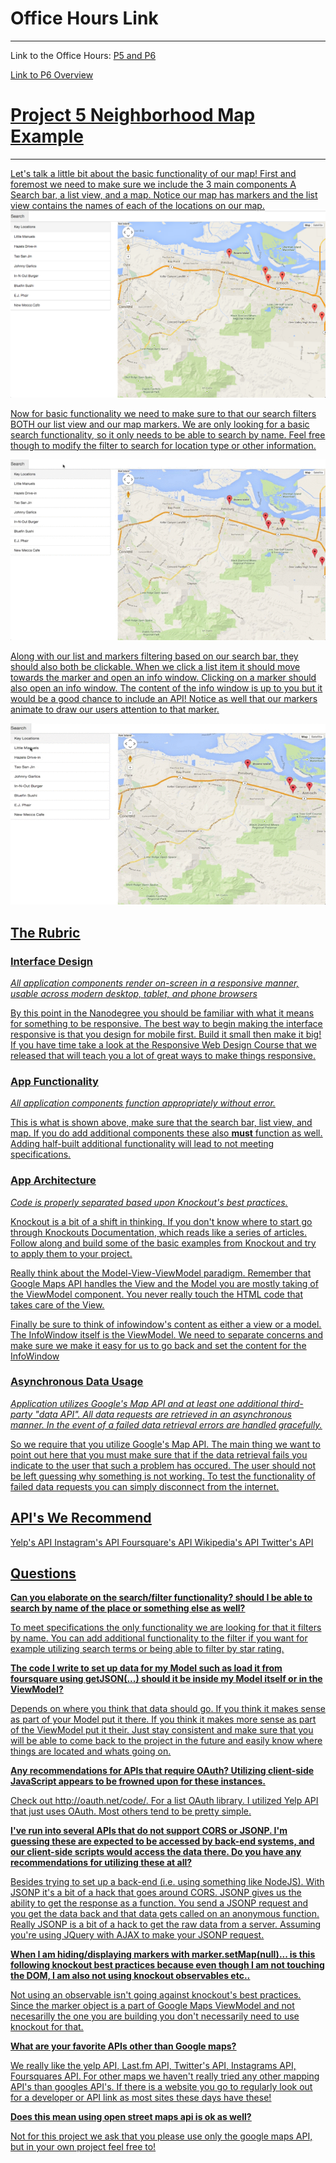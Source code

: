 <h1>Office Hours Link</h1>
<hr>
Link to the Office Hours: <a href="https://plus.google.com/u/0/events/cb3105iclo5391h3bfg805m9k3k?authkey=CKG-_pG1hN_cmwE">P5 and P6</a><br>

<a href="../../Javascript Testing/P6 Overview/">Link to P6 Overview</a>
<h1><u>Project 5 Neighborhood Map Example<u></h1>
<hr>
Let's talk a little bit about the basic functionality of our map! First and foremost we need to make sure we include the 3 main components A Search bar, a list view, and a map. Notice our map has markers and the list view contains the names of each of the locations on our map.

<img src="images/basic-neighborhood-map.png" />

Now for basic functionality we need to make sure to that our search filters BOTH our list view and our map markers. We are only looking for a basic search functionality, so it only needs to be able to search by name. Feel free though to modify the filter to search for location type or other information. 

<img src="images/Search-Function-Map.gif"/>

Along with our list and markers filtering based on our search bar, they should also both be clickable. When we click a list item it should move towards the marker and open an info window. Clicking on a marker should also open an info window. The content of the info window is up to you but it would be a good chance to include an API! Notice as well that our markers animate to draw our users attention to that marker. 

<img src="images/List-Click-Marker-Click.gif" /> 


<h2><u>The Rubric</u></h2>
<h3>Interface Design</h3>
<i>All application components render on-screen in a responsive manner, usable across modern desktop, tablet, and phone browsers</i>

By this point in the Nanodegree you should be familiar with what it means for something to be responsive. The best way to begin making the interface responsive is that you design for mobile first. Build it small then make it big! If you have time take a look at the <a href="https://www.udacity.com/course/viewer#!/c-ud893-nd/l-3523969367/m-3551129148">Responsive Web Design Course</a> that we released that will teach you a lot of great ways to make things responsive. 

<h3>App Functionality</h3>
<i>All application components function appropriately without error.</i>

This is what is shown above, make sure that the search bar, list view, and map. If you do add additional components these also <b>must</b> function as well. Adding half-built additional functionality will lead to not meeting specifications.

<h3>App Architecture</h3>
<i>Code is properly separated based upon Knockout's best practices.</i>

Knockout is a bit of a shift in thinking. If you don't know where to start go through <a href="http://knockoutjs.com/documentation/introduction.html">Knockouts Documentation</a>, which reads like a series of articles. Follow along and build some of the basic examples from Knockout and try to apply them to your project. 

Really think about the Model-View-ViewModel paradigm. Remember that Google Maps API handles the View and the Model you are mostly taking of the ViewModel component. You never really touch the HTML code that takes care of the View. 

Finally be sure to think of infowindow's content as either a view or a model. The InfoWindow itself is the ViewModel. We need to separate concerns and make sure we make it easy for us to go back and set the content for the InfoWindow 

<h3>Asynchronous Data Usage</h3>
<i>Application utilizes Google's Map API and at least one additional third-party "data API". All data requests are retrieved in an asynchronous manner. In the event of a failed data retrieval errors are handled gracefully.</i>

So we require that you utilize Google's Map API. The main thing we want to point out here that you must make sure that if the data retrieval fails you indicate to the user that such a problem has occured. The user should not be left guessing why something is not working. To test the functionality of failed data requests you can simply disconnect from the internet.


<h2>API's We Recommend</h2>
<a href="http://www.yelp.com/developers/documentation">Yelp's API</a>
<a href="https://instagram.com/developer/">Instagram's API</a>
<a href="https://developer.foursquare.com/">Foursquare's API</a>
<a href="http://www.mediawiki.org/wiki/API:Main_page">Wikipedia's API</a>
<a href="https://dev.twitter.com/">Twitter's API</a>


<h2><u>Questions</u></h2>
<b>Can you elaborate on the search/filter functionality? should I be able to search by name of the place or something else as well?</b> 

To meet specifications the only functionality we are looking for that it filters by name. You can add additional functionality to the filter if you want for example utilizing search terms or being able to filter by star rating.

<b>The code I write to set up data for my Model such as load it from foursquare using getJSON(...) should it be inside my Model itself or in the ViewModel?</b>

Depends on where you think that data should go. If you think it makes sense as part of your Model put it there. If you think it makes more sense as part of the ViewModel put it their. Just stay consistent and make sure that you will be able to come back to the project in the future and easily know where things are located and whats going on.

<b>Any recommendations for APIs that require OAuth? Utilizing client-side JavaScript appears to be frowned upon for these instances.</b>

Check out <a href="http://oauth.net/code/">http://oauth.net/code/</a>. For a list OAuth library. I utilized Yelp API that just uses OAuth. Most others tend to be pretty simple. 

<b>I've run into several APIs that do not support CORS or JSONP. I'm guessing these are expected to be accessed by back-end systems, and our client-side scripts would access the data there. Do you have any recommendations for utilizing these at all?</b>

Besides trying to set up a back-end (i.e. using something like NodeJS). With JSONP it's a bit of a hack that goes around CORS. JSONP gives us the ability to get the response as a function. You send a JSONP request and you get the data back and that data gets called on an anonymous function. Really JSONP is a bit of a hack to get the raw data from a server. Assuming you're using JQuery with AJAX to make your JSONP request. 

<b>When I am hiding/displaying markers with marker.setMap(null)... is this following knockout best practices because even though I am not touching the DOM, I am also not using knockout observables etc..</b>

Not using an observable isn't going against knockout's best practices. Since the marker object is a part of Google Maps ViewModel and not necesarilly the one you are building you don't necessarily need to use knockout for that.

<b>What are your favorite APIs other than Google maps?</b>

We really like the yelp API, Last.fm API, Twitter's API, Instagrams API, Foursquares API. For other maps we haven't really tried any other mapping API's than googles API's. If there is a website you go to regularly look out for a developer or API link as most sites these days have these! 

<b>Does this mean using open street maps api is ok as well?</b> 

Not for this project we ask that you please use only the google maps API, but in your own project feel free to!
